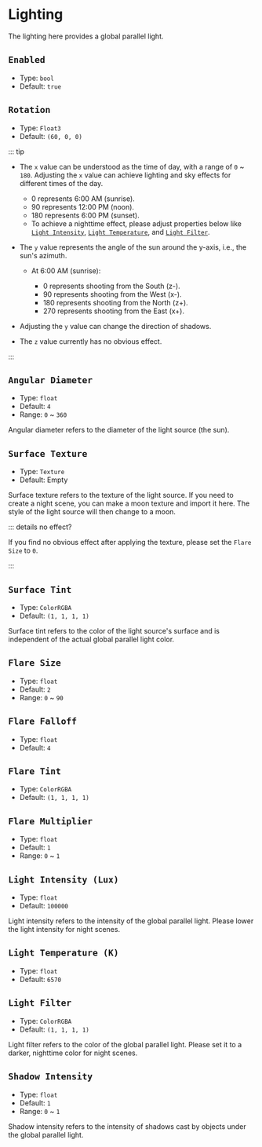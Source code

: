 # Lighting

The lighting here provides a global parallel light.

## `Enabled`

- Type: `bool`
- Default: `true`

## `Rotation`

- Type: `Float3`
- Default: `(60, 0, 0)`

::: tip

- The `x` value can be understood as the time of day, with a range of `0` ~ `180`. Adjusting the `x` value can achieve lighting and sky effects for different times of the day.

  - 0 represents 6:00 AM (sunrise).
  - 90 represents 12:00 PM (noon).
  - 180 represents 6:00 PM (sunset).
  - To achieve a nighttime effect, please adjust properties below like [`Light Intensity`](#Light-Intensity-Lux), [`Light Temperature`](#Light-Temperature-K), and [`Light Filter`](#Light-Filter).

- The `y` value represents the angle of the sun around the y-axis, i.e., the sun's azimuth.

  - At 6:00 AM (sunrise):

    - 0 represents shooting from the South (z-).
    - 90 represents shooting from the West (x\-).
    - 180 represents shooting from the North (z+).
    - 270 represents shooting from the East (x+).

- Adjusting the `y` value can change the direction of shadows.

- The `z` value currently has no obvious effect.

:::

## `Angular Diameter`

- Type: `float`
- Default: `4`
- Range: `0` ~ `360`

Angular diameter refers to the diameter of the light source (the sun).

## `Surface Texture`

- Type: `Texture`
- Default: Empty

Surface texture refers to the texture of the light source. If you need to create a night scene, you can make a moon texture and import it here. The style of the light source will then change to a moon.

::: details no effect?

If you find no obvious effect after applying the texture, please set the `Flare Size` to `0`.

:::

## `Surface Tint`

- Type: `ColorRGBA`
- Default: `(1, 1, 1, 1)`

Surface tint refers to the color of the light source's surface and is independent of the actual global parallel light color.

## `Flare Size`

- Type: `float`
- Default: `2`
- Range: `0` ~ `90`

## `Flare Falloff`

- Type: `float`
- Default: `4`

## `Flare Tint`

- Type: `ColorRGBA`
- Default: `(1, 1, 1, 1)`

## `Flare Multiplier`

- Type: `float`
- Default: `1`
- Range: `0` ~ `1`

## `Light Intensity (Lux)`

- Type: `float`
- Default: `100000`

Light intensity refers to the intensity of the global parallel light. Please lower the light intensity for night scenes.

## `Light Temperature (K)`

- Type: `float`
- Default: `6570`

## `Light Filter`

- Type: `ColorRGBA`
- Default: `(1, 1, 1, 1)`

Light filter refers to the color of the global parallel light. Please set it to a darker, nighttime color for night scenes.

## `Shadow Intensity`

- Type: `float`
- Default: `1`
- Range: `0` ~ `1`

Shadow intensity refers to the intensity of shadows cast by objects under the global parallel light.
